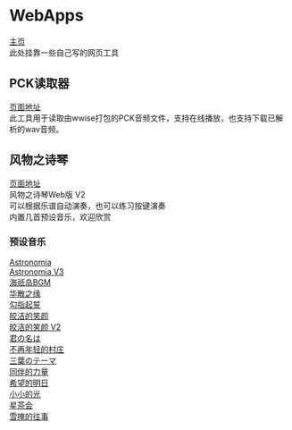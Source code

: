 # WebApps

[主页](https://system233.github.io/)  
此处挂靠一些自己写的网页工具

## PCK读取器

[页面地址](https://system233.github.io/pck-reader)  
此工具用于读取由wwise打包的PCK音频文件，支持在线播放，也支持下载已解析的wav音频。  

## 风物之诗琴

[页面地址](https://system233.github.io/windsong)  
风物之诗琴Web版 V2  
可以根据乐谱自动演奏，也可以练习按键演奏  
内置几首预设音乐，欢迎欣赏

### 预设音乐
[Astronomia](https://system233.github.io/windsong/#/song/AstronomiaV2)  
[Astronomia V3](https://system233.github.io/windsong/#/song/AstronomiaV3)  
[海祇岛BGM](https://system233.github.io/windsong/#/song/海祇岛V2)  
[华散之缘](https://system233.github.io/windsong/#/song/华散之缘V2)  
[勾指起誓](https://system233.github.io/windsong/#/song/勾指起誓)  
[皎洁的笑颜](https://system233.github.io/windsong/#/song/皎洁的笑颜)  
[皎洁的笑颜 V2](https://system233.github.io/windsong/#/song/皎洁的笑颜V2)  
[君の名は](https://system233.github.io/windsong/#/song/君の名は)  
[不再年轻的村庄](https://system233.github.io/windsong/#/song/不再年轻的村庄)  
[三葉のテーマ](https://system233.github.io/windsong/#/song/三葉のテーマ)  
[同伴的力量](https://system233.github.io/windsong/#/song/同伴的力量)  
[希望的明日](https://system233.github.io/windsong/#/song/希望的明日)  
[小小的光](https://system233.github.io/windsong/#/song/小小的光.sim)  
[星茶会](https://system233.github.io/windsong/#/song/灰澈%20-%20星茶会V2)  
[雪掩的往事](https://system233.github.io/windsong/#/song/雪掩的往事)  


